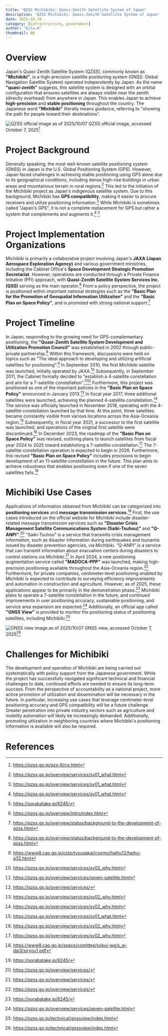 ```yaml
---
title: "QZSS Michibiki: Quasi-Zenith Satellite System of Japan"
description: 'QZSS Michibiki: Quasi-Zenith Satellite System of Japan'
date: 2025-10-10
category: [infrastructure, government]
author: "Eita.H"
thumbnail: NA
---
```


# Overview
Japan's Quasi-Zenith Satellite System (QZSS), commonly known as **"Michibiki"**, is a high-precision satellite positioning system (GNSS: Global Navigation Satellite System) operated independently by Japan.
As the name **"quasi-zenith"** suggests, this satellite system is designed with an orbital configuration that ensures satellites are always visible near the zenith (directly overhead) from anywhere in Japan. This enables Japan to achieve **high-precision** and **stable positioning** throughout the country.
The Japanese word **"Michibiki"** literally means guidance, referring to "showing the path for people toward their destinations".

![QZSS official image as of 2025/10/07](/images/articles/eita-h/QZSS_cg01_bg.webp)
QZSS official image, accessed October 7, 2025[^11]

# Project Background
Generally speaking, the most well-known satellite positioning system (GNSS) in Japan is the U.S. Global Positioning System (GPS).
However, Japan faced challenges in achieving stable positioning using GPS alone due to its geographical conditions, including dense high-rise buildings in urban areas and mountainous terrain in rural regions.[^1]
This led to the initiation of the Michibiki project as Japan's indigenous satellite system.
Due to this background, Michibiki has **GPS compatibility**, making it easier to procure receivers and utilize positioning information.[^1]
While Michibiki is sometimes called "Japan's GPS", it is not a complete replacement for GPS but rather a system that complements and augments it.[^1] [^2]

# Project Implementation Organizations
Michibiki is primarily a collaborative project involving Japan's **JAXA (Japan Aerospace Exploration Agency)** and various government ministries, including the Cabinet Office's **Space Development Strategic Promotion Secretariat**. However, operations are conducted through a Private Finance Initiative (PFI) approach, with **Quasi-Zenith Satellite System Services Inc. (QSS)** serving as the main operator.[^3]
From a policy perspective, the project is positioned within important national strategies such as the **"Basic Plan for the Promotion of Geospatial Information Utilization"** and the **"Basic Plan on Space Policy"**, and is promoted with strong national support.[^4]

# Project Timeline
In Japan, responding to the growing need for GPS-complementary positioning, the **"Quasi-Zenith Satellite System Development and Utilization Promotion Council"** was established in 2002 through public-private partnership.[^4]
Within this framework, discussions were held on topics such as "The ideal approach to developing and utilizing artificial satellites for positioning".[^5]
In September 2010, the first Michibiki satellite was launched, initially operated by JAXA.[^6]
Subsequently, in September 2011, the Cabinet formally decided to "establish a 4-satellite constellation and aim for a 7-satellite constellation".[^7][^8]
Furthermore, this project was positioned as one of the important policies in the **"Basic Plan on Space Policy"** announced in January 2013.[^6]
In fiscal year 2017, three additional satellites were launched, achieving the planned 4-satellite constellation.[^6]
The service was officially launched in November 2018, operating with the 4-satellite constellation launched by that time. At this point, three satellites became constantly visible from various locations across the Asia-Oceania region.[^1]
Subsequently, in fiscal year 2021, a successor to the first satellite was launched, and operations of the original first satellite were discontinued.[^6]
In December 2023, the roadmap of the **"Basic Plan on Space Policy"** was revised, outlining plans to launch satellites from fiscal year 2024 to 2025 toward establishing a 7-satellite constellation.[^6] The 7-satellite constellation operation is expected to begin in 2026.
Furthermore, this revised **"Basic Plan on Space Policy"** includes provisions to begin development of an 11-satellite constellation in the future. This plan aims to achieve robustness that enables positioning even if one of the seven satellites fails.[^9]

# Michibiki Use Cases
Applications of information obtained from Michibiki can be categorized into **positioning services** and **message transmission services**.[^2]
First, the use cases introduced on the official website for Michibiki include disaster-related message transmission services such as **"Disaster Crisis Management Satellite Communications System (Saiki-Tsuhou)"** and **"Q-ANPI"**.[^8]
"Saiki-Tsuhou" is a service that transmits crisis management information, such as disaster information during earthquakes and tsunamis issued by disaster prevention agencies, via Michibiki. "Q-ANPI" is a service that can transmit information about evacuation centers during disasters to control stations via Michibiki.[^8]
In April 2024, a new positioning augmentation service called **"MADOCA-PPP"** was launched, making high-precision positioning available throughout the Asia-Oceania region.[^8]
Furthermore, for private companies, centimeter-level positioning enabled by Michibiki is expected to contribute to surveying efficiency improvements and automation in construction and agriculture. However, as of 2025, these applications appear to be primarily in the demonstration phase.[^2]
Michibiki plans to operate a 7-satellite constellation in the future, and continued improvements in user positioning accuracy, sustainable positioning, and service area expansion are expected.[^7]
Additionally, an official app called **"GNSS View"** is provided to monitor the positioning status of positioning satellites, including Michibiki.[^10]

![GNSS view image as of 2025/10/07](/images/articles/eita-h/QZSS_GNSSview.webp)
GNSS view, accessed October 7, 2025[^10]

# Challenges for Michibiki
The development and operation of Michibiki are being carried out systematically with policy support from the Japanese government.
While the project has successfully navigated significant technical and financial challenges to date, continued efforts are needed to ensure its long-term success. From the perspective of accountability as a national project, more active promotion of utilization and dissemination will be necessary in the future.
In particular, increasing use cases that leverage centimeter-level positioning accuracy and GPS compatibility will be a future challenge.
Greater penetration into private industry sectors such as agriculture and mobility automation will likely be increasingly demanded.
Additionally, promoting utilization in neighboring countries where Michibiki's positioning information is available will also be required.

# References
[^1]: https://qzss.go.jp/overview/services/sv01_what.html
[^2]: https://sorabatake.jp/6245/
[^3]: https://qzss.go.jp/overview/intro/index.html
[^4]: https://qzss.go.jp/overview/status/background-to-the-development-of-qzss.html
[^5]: https://www8.cao.go.jp/cstp/tyousakai/cosmo/haihu12/haihu-si12.html
[^6]: https://qzss.go.jp/overview/services/sv02_why.html
[^7]: https://qzss.go.jp/overview/services/seven-satellite.html
[^8]: https://qzss.go.jp/overview/services/
[^9]: https://www8.cao.go.jp/space/comittee/sokui-wg/s_w-dai3/siryou1.pdf
[^10]: https://qzss.go.jp/technical/gnssview/index.html
[^11]:https://qzss.go.jp/qzs-6/cg.html
